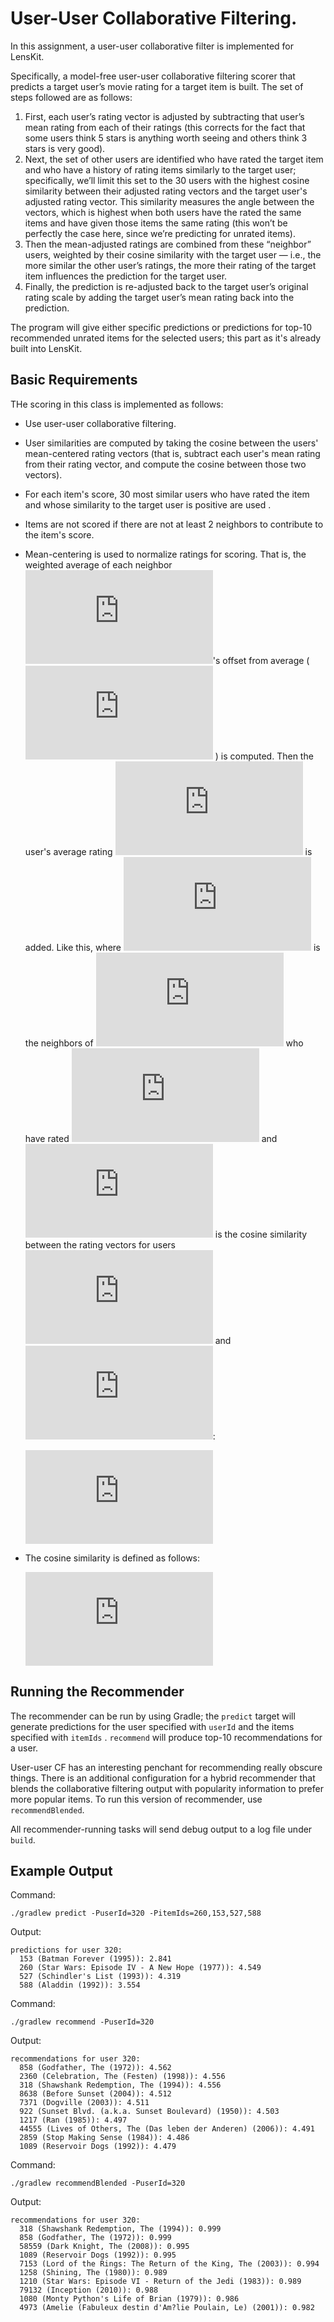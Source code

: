 # User-User Collaborative Filtering.

In this assignment, a user-user collaborative filter is implemented for LensKit.

Specifically, a model-free user-user collaborative filtering scorer that predicts a target user’s movie rating for a target item is built. The set of steps followed are as follows:

1. First, each user’s rating vector is adjusted by subtracting that user’s mean rating from each of their ratings (this corrects for the fact that some users think 5 stars is anything worth seeing and others think 3 stars is very good).
2. Next, the set of other users are identified who have rated the target item and who have a history of rating items similarly to the target user; specifically, we’ll limit this set to the 30 users with the highest cosine similarity between their adjusted rating vectors and the target user's adjusted rating vector.  This similarity measures the angle between the vectors, which is highest when both users have the rated the same items and have given those items the same rating (this won’t be perfectly the case here, since we’re predicting for unrated items).
3. Then the mean-adjusted ratings are combined from these “neighbor” users, weighted by their cosine similarity with the target user — i.e., the more similar the other user’s ratings, the more their rating of the target item influences the prediction for the target user.
4. Finally, the prediction is re-adjusted back to the target user’s original rating scale by adding the target user’s mean rating back into the prediction.

The program will give either specific predictions or predictions for top-10 recommended unrated items for the selected users; this part as it's already built into LensKit.  

## Basic Requirements

THe scoring in this class is implemented as follows:

-   Use user-user collaborative filtering.

-   User similarities are computed by taking the cosine between the users' mean-centered rating vectors (that is, subtract each user's mean rating from their rating vector, and compute the cosine between those two vectors).

-   For each item's score, 30 most similar users who have rated the item and whose
    similarity to the target user is positive are used .

-   Items are not scored if there are not at least 2 neighbors to contribute to the item's score.

-   Mean-centering is used to normalize ratings for scoring. That is, the
    weighted average of each neighbor ![equation](https://latex.codecogs.com/gif.latex?%24v%24)'s offset from average (![equation](https://latex.codecogs.com/gif.latex?%24r_%7Bv%2Ci%7D%20-%20%5Cmu_v%24) ) is computed. Then the user's average rating ![equation](https://latex.codecogs.com/gif.latex?%24%5Cmu_u%24) is added. Like this, where
    ![equation](https://latex.codecogs.com/gif.latex?%24N%28u%3Bi%29%24) is the neighbors of ![equation](https://latex.codecogs.com/gif.latex?%24u%24) who have rated ![equation](https://latex.codecogs.com/gif.latex?%24i%24) and ![equation](https://latex.codecogs.com/gif.latex?%24cos%28u%2Cv%29%24) is the
    cosine similarity between the rating vectors for users ![equation](https://latex.codecogs.com/gif.latex?%24u%24) and ![equation](https://latex.codecogs.com/gif.latex?%24v%24):

    ![equation](https://latex.codecogs.com/gif.latex?%24%24p_%7Bu%2Ci%7D%20%3D%20%5Cmu_u%20&plus;%20%5Cfrac%7B%5Csum_%7Bv%20%5Cin%20N%28u%3Bi%29%7D%20cos%28u%2Cv%29%20%28r_%7Bv%2Ci%7D%20-%20%5Cmu_v%29%7D%7B%5Csum_%7Bv%20%5Cin%20N%28u%3Bi%29%7D%20%7Ccos%28u%2Cv%29%7C%7D%24%24)

-   The cosine similarity is defined as follows:

    ![equation](https://latex.codecogs.com/gif.latex?%24%24cos%28u%2Cv%29%20%3D%20%5Cfrac%7B%5Cvec%20u%20%5Ccdot%20%5Cvec%20v%7D%7B%5C%7C%5Cvec%20u%5C%7C_2%20%5C%7C%5Cvec%20v%5C%7C_2%7D%20%3D%20%5Cfrac%7B%5Csum_i%20u_i%20v_i%7D%7B%5Csqrt%7B%5Csum_i%20u%5E2_i%7D%20%5Csqrt%7B%5Csum_i%20v%5E2_i%7D%7D%24%24)

## Running the Recommender

The recommender can be run by using Gradle; the `predict` target will generate predictions for the
user specified with `userId` and the items specified with `itemIds` . `recommend` will produce top-10 recommendations for a user.

User-user CF has an interesting penchant for recommending really obscure things.  There is an additional configuration for a hybrid recommender that blends the collaborative filtering output with popularity information to prefer more popular items.  To run this version of recommender, use `recommendBlended`.

All recommender-running tasks will send debug output to a log file under `build`.

## Example Output

Command:

    ./gradlew predict -PuserId=320 -PitemIds=260,153,527,588

Output:

```
predictions for user 320:
  153 (Batman Forever (1995)): 2.841
  260 (Star Wars: Episode IV - A New Hope (1977)): 4.549
  527 (Schindler's List (1993)): 4.319
  588 (Aladdin (1992)): 3.554
```

Command:

    ./gradlew recommend -PuserId=320

Output:

```
recommendations for user 320:
  858 (Godfather, The (1972)): 4.562
  2360 (Celebration, The (Festen) (1998)): 4.556
  318 (Shawshank Redemption, The (1994)): 4.556
  8638 (Before Sunset (2004)): 4.512
  7371 (Dogville (2003)): 4.511
  922 (Sunset Blvd. (a.k.a. Sunset Boulevard) (1950)): 4.503
  1217 (Ran (1985)): 4.497
  44555 (Lives of Others, The (Das leben der Anderen) (2006)): 4.491
  2859 (Stop Making Sense (1984)): 4.486
  1089 (Reservoir Dogs (1992)): 4.479
```

Command:

    ./gradlew recommendBlended -PuserId=320

Output:

```
recommendations for user 320:
  318 (Shawshank Redemption, The (1994)): 0.999
  858 (Godfather, The (1972)): 0.999
  58559 (Dark Knight, The (2008)): 0.995
  1089 (Reservoir Dogs (1992)): 0.995
  7153 (Lord of the Rings: The Return of the King, The (2003)): 0.994
  1258 (Shining, The (1980)): 0.989
  1210 (Star Wars: Episode VI - Return of the Jedi (1983)): 0.989
  79132 (Inception (2010)): 0.988
  1080 (Monty Python's Life of Brian (1979)): 0.986
  4973 (Amelie (Fabuleux destin d'Am?lie Poulain, Le) (2001)): 0.982
```


